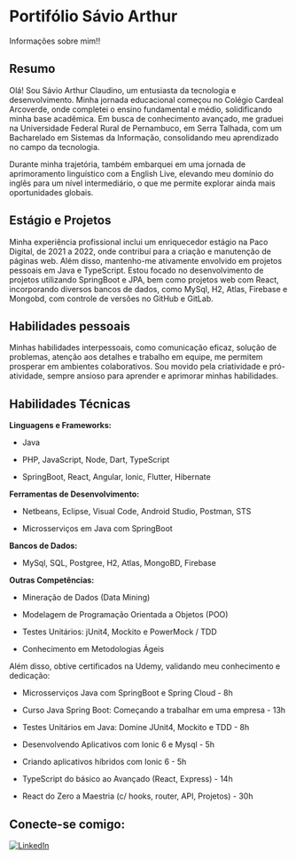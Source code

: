 # Portifólio Sávio Arthur

Informações sobre mim!!

## Resumo
Olá! Sou Sávio Arthur Claudino, um entusiasta da tecnologia e desenvolvimento. Minha jornada educacional começou no Colégio Cardeal Arcoverde, onde completei o ensino fundamental e médio, solidificando minha base acadêmica. Em busca de conhecimento avançado, me graduei na Universidade Federal Rural de Pernambuco, em Serra Talhada, com um Bacharelado em Sistemas da Informação, consolidando meu aprendizado no campo da tecnologia.



Durante minha trajetória, também embarquei em uma jornada de aprimoramento linguístico com a English Live, elevando meu domínio do inglês para um nível intermediário, o que me permite explorar ainda mais oportunidades globais.

## Estágio e Projetos

Minha experiência profissional inclui um enriquecedor estágio na Paco Digital, de 2021 a 2022, onde contribuí para a criação e manutenção de páginas web. Além disso, mantenho-me ativamente envolvido em projetos pessoais em Java e TypeScript. Estou focado no desenvolvimento de projetos utilizando SpringBoot e JPA, bem como projetos web com React, incorporando diversos bancos de dados, como MySql, H2, Atlas, Firebase e Mongobd, com controle de versões no GitHub e GitLab.

## Habilidades pessoais
Minhas habilidades interpessoais, como comunicação eficaz, solução de problemas, atenção aos detalhes e trabalho em equipe, me permitem prosperar em ambientes colaborativos. Sou movido pela criatividade e pró-atividade, sempre ansioso para aprender e aprimorar minhas habilidades.

## Habilidades Técnicas 
**Linguagens e Frameworks:**

- Java 

- PHP, JavaScript, Node, Dart, TypeScript

- SpringBoot, React, Angular, Ionic, Flutter, Hibernate



**Ferramentas de Desenvolvimento:**

- Netbeans, Eclipse, Visual Code, Android Studio, Postman, STS

- Microsserviços em Java com SpringBoot



**Bancos de Dados:**

- MySql, SQL, Postgree, H2, Atlas, MongoBD, Firebase



**Outras Competências:**

- Mineração de Dados (Data Mining)

- Modelagem de Programação Orientada a Objetos (POO)

- Testes Unitários: jUnit4, Mockito e PowerMock / TDD

- Conhecimento em Metodologias Ágeis



Além disso, obtive certificados na Udemy, validando meu conhecimento e dedicação:

- Microsserviços Java com SpringBoot e Spring Cloud - 8h

- Curso Java Spring Boot: Começando a trabalhar em uma empresa - 13h

- Testes Unitários em Java: Domine JUnit4, Mockito e TDD - 8h

- Desenvolvendo Aplicativos com Ionic 6 e Mysql - 5h

- Criando aplicativos híbridos com Ionic 6 - 5h

- TypeScript do básico ao Avançado (React, Express) - 14h

- React do Zero a Maestria (c/ hooks, router, API, Projetos) - 30h

## Conecte-se comigo:
[![LinkedIn](https://img.shields.io/badge/LinkedIn-000?style=for-the-badge&logo=linkedin&logoColor=0E76A8)](https://www.linkedin.com/in/savio-arthur-a17550102/)
